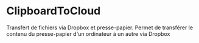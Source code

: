 # ClipboardToCloud
Transfert de fichiers via Dropbox et presse-papier.
Permet de transférer le contenu du presse-papier d'un ordinateur à un autre via Dropbox

